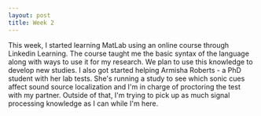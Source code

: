 ```yaml
---
layout: post
title: Week 2
---
```


This week, I started learning MatLab using an online course through Linkedin Learning. The course taught me the basic syntax of the language along with ways to use it for my research. We plan to use this knowledge to develop new studies. I also got started helping Armisha Roberts - a PhD student with her lab tests. She's running a study to see which sonic cues affect sound source localization and I'm in charge of proctoring the test with my partner. Outside of that, I'm trying to pick up as much signal processing knowledge as I can while I'm here.

